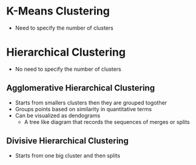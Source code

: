 # K-Means Clustering
- Need to specify the number of clusters
# Hierarchical Clustering
- No need to specify the number of clusters
## Agglomerative Hierarchical Clustering
- Starts from smallers clusters then they are grouped togother
- Groups points based on similarity in quantitative terms
- Can be visualized as dendograms
    - A tree like diagram that records the sequences of merges or splits
    
## Divisive Hierarchical Clustering
- Starts from one big cluster and then splits
